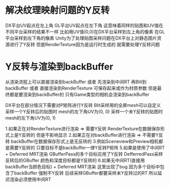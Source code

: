 # 解决纹理映射问题的Y反转
DX平台UV起点在左上角 GL平台UV起点在左下角
这意味着同样的贴图和UV值在不同平台采样的结果不一样
比如用UV值(0,0)在DX平台采样到左上角的像素 在GL平台采样到左下角的像素
Unity为了处理贴图采样问题在DX平台上对静态图片资源进行了Y反转
但是RenderTexture因为是运行时生成的 就需要处理Y反转问题

# Y反转与渲染到backBuffer
从渲染流程上可以直接渲染到backBuffer 或者
    先渲染到中间RT 再Blit到backBuffer 或者
    直接渲染到RenderTexture 可保存起来或作为材质参数
    但是最终都是要渲染到backBuffer的
        只有Game类型的相机会渲染到backBuffer

DX平台在部分情况下需要对P矩阵进行Y反转
    Blit采样用的全屏mesh可以自定义
    采样一个Y反转后的贴图时 mesh的左下角UV为(0, 0)
    采样一个未Y反转的贴图时 mesh的左下角UV为(0, 1)

1.如果正在对RenderTexture进行渲染 => 需要Y反转
    RenderTexture在数据保存形式上是Y反转的 但是不影响显示
2.如果正在对backBuffer进行渲染 => 不需要Y反转
    backBuffer在数据保存形式上是无反转的
3.例如Sceneview和Preview相机都是需要Y反转的
    只要目标不是backBuffer一律Y反转P矩阵
5.如果是使用了中间RT + Deferred MRT渲染
    GBufferPass的多个目标应用了Y反转
    DefferredPass采样反转后的GBuffer 颜色和深度目标都是Y反转的
6.如果无中间RT(直接用backBuffer当颜色目标) + Deferred MRT渲染
    这里出现了bug 因为多个目标中包含了backBuffer 强制不Y反转
    后续采样GBuffer都要采样未Y反转过的RT
    所以延迟渲染必须使用中间RT
